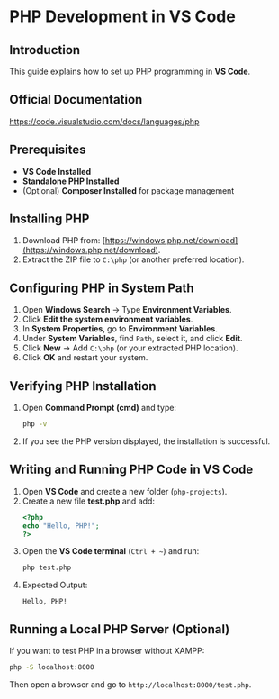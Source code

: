 # PHP Development in VS Code

## Introduction
This guide explains how to set up PHP programming in **VS Code**.

## Official Documentation
https://code.visualstudio.com/docs/languages/php



## Prerequisites
- **VS Code Installed**
- **Standalone PHP Installed**
- (Optional) **Composer Installed** for package management

## Installing PHP
1. Download PHP from: [https://windows.php.net/download](https://windows.php.net/download).
2. Extract the ZIP file to `C:\php` (or another preferred location).

## Configuring PHP in System Path
1. Open **Windows Search** → Type **Environment Variables**.
2. Click **Edit the system environment variables**.
3. In **System Properties**, go to **Environment Variables**.
4. Under **System Variables**, find `Path`, select it, and click **Edit**.
5. Click **New** → Add `C:\php` (or your extracted PHP location).
6. Click **OK** and restart your system.

## Verifying PHP Installation
1. Open **Command Prompt (cmd)** and type:
   ```sh
   php -v
   ```
2. If you see the PHP version displayed, the installation is successful.

## Writing and Running PHP Code in VS Code
1. Open **VS Code** and create a new folder (`php-projects`).
2. Create a new file **test.php** and add:
   ```php
   <?php
   echo "Hello, PHP!";
   ?>
   ```
3. Open the **VS Code terminal** (`Ctrl + ~`) and run:
   ```sh
   php test.php
   ```
4. Expected Output:
   ```
   Hello, PHP!
   ```

## Running a Local PHP Server (Optional)
If you want to test PHP in a browser without XAMPP:
```sh
php -S localhost:8000
```
Then open a browser and go to `http://localhost:8000/test.php`.

